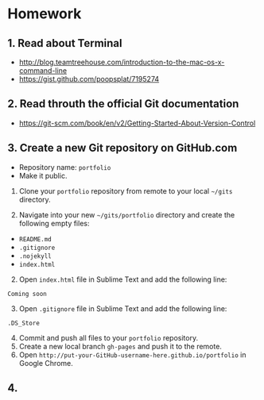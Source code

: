 # Homework

## 1. Read about Terminal

+ http://blog.teamtreehouse.com/introduction-to-the-mac-os-x-command-line
+ https://gist.github.com/poopsplat/7195274

## 2. Read throuth the official Git documentation

+ https://git-scm.com/book/en/v2/Getting-Started-About-Version-Control

## 3. Create a new Git repository on GitHub.com

+ Repository name: `portfolio`
+ Make it public.

1. Clone your `portfolio` repository from remote to your local `~/gits` directory.

2. Navigate into your new `~/gits/portfolio` directory and create the following empty files:
  + `README.md`
  + `.gitignore`
  + `.nojekyll`
  + `index.html`

2. Open `index.html` file in Sublime Text and add the following line:

`Coming soon`

3. Open `.gitignore` file in Sublime Text and add the following line:

`.DS_Store`

4. Commit and push all files to your `portfolio` repository.
5. Create a new local branch `gh-pages` and push it to the remote.
6. Open `http://put-your-GitHub-username-here.github.io/portfolio` in Google Chrome.

## 4.


